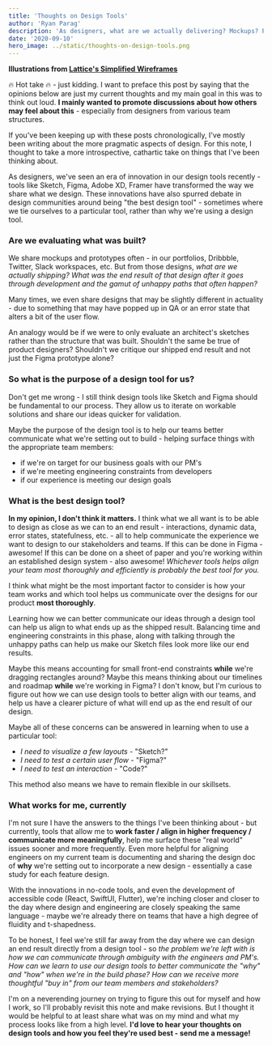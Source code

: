 ```yaml
---
title: 'Thoughts on Design Tools'
author: 'Ryan Parag'
description: 'As designers, what are we actually delivering? Mockups? Prototypes?'
date: '2020-09-10'
hero_image: ../static/thoughts-on-design-tools.png
---
```


**Illustrations from [Lattice's Simplified Wireframes](https://www.figma.com/community/file/821393507131833959/Simplified-Wireframes)**

🔥 Hot take 🔥 - just kidding. I want to preface this post by saying that the opinions below are just my current thoughts and my main goal in this was to think out loud. **I mainly wanted to promote discussions about how others may feel about this** - especially from designers from various team structures.

If you've been keeping up with these posts chronologically, I've mostly been writing about the more pragmatic aspects of design. For this note, I thought to take a more introspective, cathartic take on things that I've been thinking about.

As designers, we've seen an era of innovation in our design tools recently - tools like Sketch, Figma, Adobe XD, Framer have transformed the way we share what we design. These innovations have also spurred debate in design communities around being "the best design tool" - sometimes where we tie ourselves to a particular tool, rather than why we're using a design tool.

### Are we evaluating what was built?

We share mockups and prototypes often - in our portfolios, Dribbble, Twitter, Slack workspaces, etc. But from those designs, _what are we actually shipping? What was the end result of that design after it goes through development and the gamut of unhappy paths that often happen?_

Many times, we even share designs that may be slightly different in actuality - due to something that may have popped up in QA or an error state that alters a bit of the user flow.

An analogy would be if we were to only evaluate an architect's sketches rather than the structure that was built. Shouldn't the same be true of product designers? Shouldn't we critique our shipped end result and not just the Figma prototype alone?

### So what is the purpose of a design tool for us?

Don't get me wrong - I still think design tools like Sketch and Figma should be fundamental to our process. They allow us to iterate on workable solutions and share our ideas quicker for validation.

Maybe the purpose of the design tool is to help our teams better communicate what we're setting out to build - helping surface things with the appropriate team members:

- if we're on target for our business goals with our PM's
- if we're meeting engineering constraints from developers
- if our experience is meeting our design goals

### What is the best design tool?

**In my opinion, I don't think it matters.** I think what we all want is to be able to design as close as we can to an end result - interactions, dynamic data, error states, statefulness, etc. - all to help communicate the experience we want to design to our stakeholders and teams. If this can be done in Figma - awesome! If this can be done on a sheet of paper and you're working within an established design system - also awesome! _Whichever tools helps align your team most thoroughly and efficiently is probably the best tool for you._

I think what might be the most important factor to consider is how your team works and which tool helps us communicate over the designs for our product **most thoroughly**.

Learning how we can better communicate our ideas through a design tool can help us align to what ends up as the shipped result. Balancing time and engineering constraints in this phase, along with talking through the unhappy paths can help us make our Sketch files look more like our end results.

Maybe this means accounting for small front-end constraints **while** we're dragging rectangles around? Maybe this means thinking about our timelines and roadmap **while** we're working in Figma? I don't know, but I'm curious to figure out how we can use design tools to better align with our teams, and help us have a clearer picture of what will end up as the end result of our design.

Maybe all of these concerns can be answered in learning when to use a particular tool:

- _I need to visualize a few layouts_ - "Sketch?"
- _I need to test a certain user flow_ - "Figma?"
- _I need to test an interaction_ - "Code?"

This method also means we have to remain flexible in our skillsets.

### What works for me, currently

I'm not sure I have the answers to the things I've been thinking about - but currently, tools that allow me to **work faster / align in higher frequency / communicate more meaningfully**, help me surface these "real world" issues sooner and more frequently. Even more helpful for aligning engineers on my current team is documenting and sharing the design doc of **why** we're setting out to incorporate a new design - essentially a case study for each feature design.

With the innovations in no-code tools, and even the development of accessible code (React, SwiftUI, Flutter), we're inching closer and closer to the day where design and engineering are closely speaking the same language - maybe we're already there on teams that have a high degree of fluidity and t-shapedness.

To be honest, I feel we're still far away from the day where we can design an end result directly from a design tool - so _the problem we're left with is how we can communicate through ambiguity with the engineers and PM's. How can we learn to use our design tools to better communicate the "why" and "how" when we're in the build phase? How can we receive more thoughtful "buy in" from our team members and stakeholders?_

I'm on a neverending journey on trying to figure this out for myself and how I work, so I'll probably revisit this note and make revisions. But I thought it would be helpful to at least share what was on my mind and what my process looks like from a high level. **I'd love to hear your thoughts on design tools and how you feel they're used best - send me a message!**